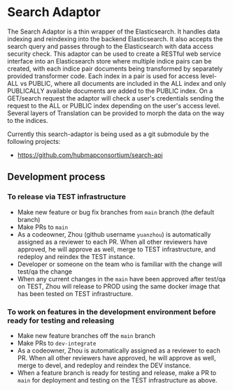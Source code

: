 # Search Adaptor

The Search Adaptor is a thin wrapper of the Elasticsearch. It handles data indexing and reindexing into the backend Elasticsearch. It also accepts the search query and passes through to the Elasticsearch with data access security check. This adaptor can be used to create a RESTful web service interface into an Elasticsearch store where multiple indice pairs can be created, with each indice pair documents being transformed by separately provided transformer code. Each index in a pair is used for access level- ALL vs PUBLIC, where all documents are included in the ALL index and only PUBLICALLY available documents are added to the PUBLIC index. On a GET/search request the adaptor will check a user's credentials sending the request to the ALL or PUBLIC index depending on the user's access level.  Several layers of Translation can be provided to morph the data on the way to the indices.

Currently this search-adaptor is being used as a git submodule by the following projects:

- https://github.com/hubmapconsortium/search-api

## Development process

### To release via TEST infrastructure
- Make new feature or bug fix branches from `main` branch (the default branch)
- Make PRs to `main`
- As a codeowner, Zhou (github username `yuanzhou`) is automatically assigned as a reviewer to each PR. When all other reviewers have approved, he will approve as well, merge to TEST infrastructure, and redeploy and reindex the TEST instance.
- Developer or someone on the team who is familiar with the change will test/qa the change
- When any current changes in the `main` have been approved after test/qa on TEST, Zhou will release to PROD using the same docker image that has been tested on TEST infrastructure.

### To work on features in the development environment before ready for testing and releasing
- Make new feature branches off the `main` branch
- Make PRs to `dev-integrate`
- As a codeowner, Zhou is automatically assigned as a reviewer to each PR. When all other reviewers have approved, he will approve as well, merge to devel, and redeploy and reindex the DEV instance.
- When a feature branch is ready for testing and release, make a PR to `main` for deployment and testing on the TEST infrastructure as above.
